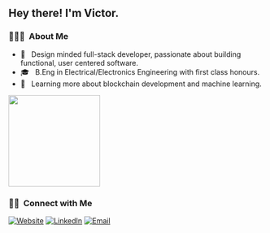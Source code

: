
<h2> Hey there! I'm Victor.</h2>

<h3> 👨🏻‍💻 &nbsp;About Me </h3>

- 🤔 &nbsp; Design minded full-stack developer, passionate about building functional, user centered software.
- 🎓 &nbsp; B.Eng in Electrical/Electronics Engineering with first class honours.
- 🌱 &nbsp; Learning more about blockchain development and machine learning.

<a href="https://github.com/thevictorwhyte">
<!--   <img height="180em" src="https://github-readme-stats.vercel.app/api?username=thevictorwhyte&theme=buefy&show_icons=true" /> -->
  <img height="180em" src="https://github-readme-stats.vercel.app/api/top-langs/?username=thevictorwhyte&theme=buefy&layout=compact" />
</a>

<br/>

<h3> 🤝🏻 &nbsp;Connect with Me </h3>

<p align="left">
<a href="https://www.victorwhyte.com/"><img alt="Website" src="https://img.shields.io/badge/Website-www.victorwhyte.com-blue?style=flat-square&logo=google-chrome"></a>
<a href="https://www.linkedin.com/in/thevictorwhyte/"><img alt="LinkedIn" src="https://img.shields.io/badge/LinkedIn-Victor%20Whyte-blue?style=flat-square&logo=linkedin"></a>
<a href="mailto:victordavidwhyte@gmail.com"><img alt="Email" src="https://img.shields.io/badge/Email-victordavidwhyte@gmail.com-blue?style=flat-square&logo=gmail"></a>
</p>
